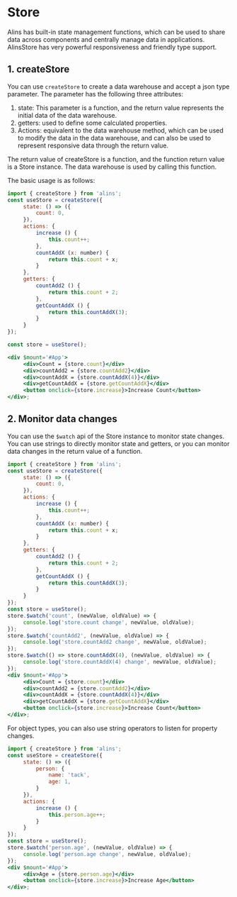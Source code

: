 <!--
  * @Author: chenzhongsheng
  * @Date: 2023-09-17 16:33:22
  * @Description: Coding something
-->
# Store

Alins has built-in state management functions, which can be used to share data across components and centrally manage data in applications. AlinsStore has very powerful responsiveness and friendly type support.

## 1. createStore

You can use `createStore` to create a data warehouse and accept a json type parameter. The parameter has the following three attributes:

1. state: This parameter is a function, and the return value represents the initial data of the data warehouse.
2. getters: used to define some calculated properties.
3. Actions: equivalent to the data warehouse method, which can be used to modify the data in the data warehouse, and can also be used to represent responsive data through the return value.

The return value of createStore is a function, and the function return value is a Store instance. The data warehouse is used by calling this function.

The basic usage is as follows:

<CodeBox/>

```jsx
import { createStore } from 'alins';
const useStore = createStore({
     state: () => ({
         count: 0,
     }),
     actions: {
         increase () {
             this.count++;
         },
         countAddX (x: number) {
             return this.count + x;
         }
     },
     getters: {
         countAdd2 () {
             return this.count + 2;
         },
         getCountAddX () {
             return this.countAddX(3);
         }
     }
});

const store = useStore();

<div $mount='#App'>
     <div>Count = {store.count}</div>
     <div>countAdd2 = {store.countAdd2}</div>
     <div>countAddX = {store.countAddX(4)}</div>
     <div>getCountAddX = {store.getCountAddX}</div>
     <button onclick={store.increase}>Increase Count</button>
</div>;
```

## 2. Monitor data changes

You can use the `$watch` api of the Store instance to monitor state changes. You can use strings to directly monitor state and getters, or you can monitor data changes in the return value of a function.

<CodeBox/>

```jsx
import { createStore } from 'alins';
const useStore = createStore({
     state: () => ({
         count: 0,
     }),
     actions: {
         increase () {
             this.count++;
         },
         countAddX (x: number) {
             return this.count + x;
         }
     },
     getters: {
         countAdd2 () {
             return this.count + 2;
         },
         getCountAddX () {
             return this.countAddX(3);
         }
     }
});
const store = useStore();
store.$watch('count', (newValue, oldValue) => {
     console.log('store.count change', newValue, oldValue);
});
store.$watch('countAdd2', (newValue, oldValue) => {
     console.log('store.countAdd2 change', newValue, oldValue);
});
store.$watch(() => store.countAddX(4), (newValue, oldValue) => {
     console.log('store.countAddX(4) change', newValue, oldValue);
});
<div $mount='#App'>
     <div>Count = {store.count}</div>
     <div>countAdd2 = {store.countAdd2}</div>
     <div>countAddX = {store.countAddX(4)}</div>
     <div>getCountAddX = {store.getCountAddX}</div>
     <button onclick={store.increase}>Increase Count</button>
</div>;
```

For object types, you can also use string operators to listen for property changes.

<CodeBox/>

```jsx
import { createStore } from 'alins';
const useStore = createStore({
     state: () => ({
         person: {
             name: 'tack',
             age: 1,
         }
     }),
     actions: {
         increase () {
             this.person.age++;
         }
     }
});
const store = useStore();
store.$watch('person.age', (newValue, oldValue) => {
     console.log('person.age change', newValue, oldValue);
});
<div $mount='#App'>
     <div>Age = {store.person.age}</div>
     <button onclick={store.increase}>Increase Age</button>
</div>;
```